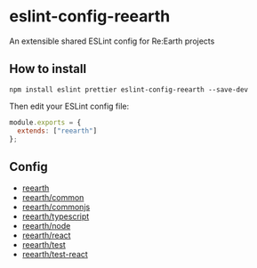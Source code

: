 # eslint-config-reearth

An extensible shared ESLint config for Re:Earth projects

## How to install

```
npm install eslint prettier eslint-config-reearth --save-dev
```

Then edit your ESLint config file:

```js
module.exports = {
  extends: ["reearth"]
};
```

## Config

- [reearth](./index.js)
- [reearth/common](./common.js)
- [reearth/commonjs](./commonjs.js)
- [reearth/typescript](./typescript.js)
- [reearth/node](./node.js)
- [reearth/react](./react.js)
- [reearth/test](./test.js)
- [reearth/test-react](./test-react.js)
